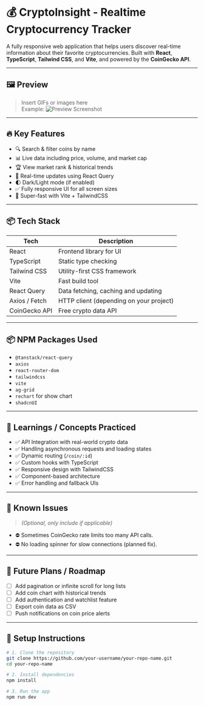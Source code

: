 # 💰 CryptoInsight - Realtime Cryptocurrency Tracker

A fully responsive web application that helps users discover real-time information about their favorite cryptocurrencies. Built with **React**, **TypeScript**, **Tailwind CSS**, and **Vite**, and powered by the **CoinGecko API**.

---

## 🖼 Preview

> Insert GIFs or images here  
> Example:
![Preview Screenshot](./public/screenshot.png)

---

## 🔥 Key Features

- 🔍 Search & filter coins by name
- 📊 Live data including price, volume, and market cap
- 🏆 View market rank & historical trends
- 🔁 Real-time updates using React Query
- 🌓 Dark/Light mode (if enabled)
- ✅ Fully responsive UI for all screen sizes
- 💨 Super-fast with Vite + TailwindCSS

---

## 📦 Tech Stack

| Tech           | Description                                 |
|----------------|---------------------------------------------|
| React          | Frontend library for UI                     |
| TypeScript     | Static type checking                        |
| Tailwind CSS   | Utility-first CSS framework                 |
| Vite           | Fast build tool                             |
| React Query    | Data fetching, caching and updating         |
| Axios / Fetch  | HTTP client (depending on your project)     |
| CoinGecko API  | Free crypto data API                        |

---

## 📦 NPM Packages Used

- `@tanstack/react-query`
- `axios`
- `react-router-dom`
- `tailwindcss`
- `vite`
- `ag-grid`
- `rechart` for show chart
- `shadcnUI`

---

## 🧠 Learnings / Concepts Practiced

- ✅ API Integration with real-world crypto data
- ✅ Handling asynchronous requests and loading states
- ✅ Dynamic routing (`/coin/:id`)
- ✅ Custom hooks with TypeScript
- ✅ Responsive design with TailwindCSS
- ✅ Component-based architecture
- ✅ Error handling and fallback UIs

---

## 🐛 Known Issues

> _(Optional, only include if applicable)_

- ⛔ Sometimes CoinGecko rate limits too many API calls.
- ⛔ No loading spinner for slow connections (planned fix).

---

## 🧠 Future Plans / Roadmap

- [ ] Add pagination or infinite scroll for long lists
- [ ] Add coin chart with historical trends
- [ ] Add authentication and watchlist feature
- [ ] Export coin data as CSV
- [ ] Push notifications on coin price alerts

---

## 📝 Setup Instructions

```bash
# 1. Clone the repository
git clone https://github.com/your-username/your-repo-name.git
cd your-repo-name

# 2. Install dependencies
npm install

# 3. Run the app
npm run dev
